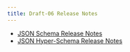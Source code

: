 ```yaml
---
title: Draft-06 Release Notes
---
```


- [JSON Schema Release Notes](/draft-06/json-schema-release-notes)
- [JSON Hyper-Schema Release Notes](/draft-06/json-hyper-schema-release-notes)